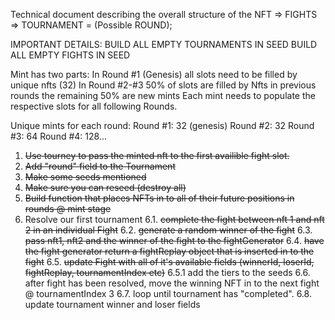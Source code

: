 Technical document describing the overall structure of the NFT => FIGHTS => TOURNAMENT = (Possible ROUND);

IMPORTANT DETAILS:
BUILD ALL EMPTY TOURNAMENTS IN SEED 
BUILD ALL EMPTY FIGHTS IN SEED

Mint has two parts:
In Round #1 (Genesis) all slots need to be filled by unique nfts (32)
In Round #2-#3  50% of slots are filled by Nfts in previous rounds the remaining 50% are new mints
Each mint needs to populate the respective slots for all following Rounds.

Unique mints for each round: 
    Round #1: 32 (genesis)
    Round #2: 32
    Round #3: 64
    Round #4: 128...



1. ~~Use tourney to pass the minted nft to the first availible fight slot.~~
2. ~~Add "round" field to the Tournament~~
3. ~~Make some seeds mentioned~~
4. ~~Make sure you can reseed (destroy all)~~
5. ~~Build function that places NFTs in to all of their future positions in rounds @ mint stage~~
6. Resolve our first tournament
    6.1. ~~complete the fight between nft 1 and nft 2 in an individual Fight~~
    6.2. ~~generate a random winner of the fight~~
    6.3. ~~pass nft1, nft2 and the winner of the fight to the fightGenerator~~
    6.4. ~~have the fight generator return a fightReplay object that is inserted in to the fight~~
    6.5. ~~update Fight with all of it's available fields (winnerId, loserId, fightReplay, tournamentIndex etc)~~
    6.5.1 add the tiers to the seeds
    6.6. after fight has been resolved, move the winning NFT in to the next fight @ tournamentIndex 3
    6.7. loop until tournament has "completed".
    6.8. update tournament winner and loser fields

